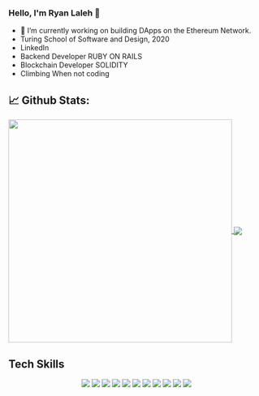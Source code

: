 ### Hello, I'm Ryan Laleh 👋

- 🔭 I’m currently working on building DApps on the Ethereum Network.
- Turing School of Software and Design, 2020
- LinkedIn
- Backend Developer RUBY ON RAILS
- Blockchain Developer SOLIDITY
- Climbing When not coding

## 📈 **Github Stats:**

<a href="https://github.com/RyN21">
<img width="440" align="center" src="https://github-readme-stats.vercel.app/api?username=RyN21&show_icons=true&include_all_commits=true&theme=blue-green&count_private=true">
</a>
<a href="https://github.com/RyN21/github-readme-stats">
<img align="center" src="https://github-readme-stats.anuraghazra1.vercel.app/api/top-langs/?username=RyN21&layout=compact&theme=blue-green" />
</a>
</br>

## Tech Skills
<p align="center">
  <img src="https://img.shields.io/badge/ruby%20-%2320232a.svg?&style=for-the-badge&logo=ruby&logoColor=red" />
  <img src="https://img.shields.io/badge/elixir%20-%2320232a.svg?&style=for-the-badge&logo=elixir&logoColor=B251F3" />
  <img src="https://img.shields.io/badge/postgresql%20-%2320232a.svg?&style=for-the-badge&logo=postgresql&logoColor=blue" />
  <img src="https://img.shields.io/badge/graphql%20-%2320232a.svg?&style=for-the-badge&logo=graphql&logoColor=F642F6" />
  <img src="https://img.shields.io/badge/solidity%20-%2320232a.svg?&style=for-the-badge&logo=solidity&logoColor=white" />
  <img src="https://img.shields.io/badge/html5%20-%2320232a.svg?&style=for-the-badge&logo=html5&logoColor=red" />
  <img src="https://img.shields.io/badge/css3%20-%2320232a.svg?&style=for-the-badge&logo=css3&logoColor=blue" />
  <img src="https://img.shields.io/badge/travis%20-%2320232a.svg?&style=for-the-badge&logo=travis-ci&logoColor=%0FD089" />
  <img src="https://img.shields.io/badge/git%20-%2320232a.svg?&style=for-the-badge&logo=git&logoColor=F55229" />
  <img src="https://img.shields.io/badge/atom%20-%2320232a.svg?&style=for-the-badge&logo=atom&logoColor=37F383" />
  <img src="https://img.shields.io/badge/heroku%20-%2320232a.svg?&style=for-the-badge&logo=heroku&logoColor=B251F3" />
</p>
